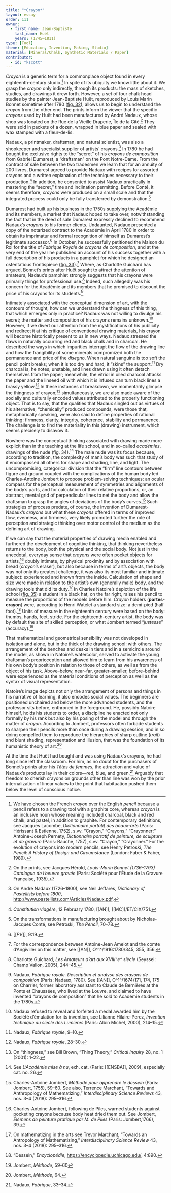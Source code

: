 ```yaml
---
title: "*Crayon*"
layout: essay
order: 111
owner:
  - first_name: Jean-Baptiste
    last_name: Huët
    years: (1745–1811)
type: [Tool]
theme: [Education, Invention, Making, Studio]
material: [Mineral/Chalk, Synthetic Materials / Paper]
contributor:
  - id: "kscott"
---
```


*Crayon* is a generic term for a commonplace object found in every eighteenth-century studio.[^1] In spite of its ubiquity we know little about it. We grasp the *crayon* only indirectly, through its products: the mass of sketches, studies, and drawings it drew forth. However, a set of four chalk head studies by the painter Jean-Baptiste Huët, reproduced by Louis Marin Bonnet sometime after 1780 ([fig. 32](#fig.-32)), allows us to begin to understand the *crayon* from the other end. The prints inform the viewer that the specific *crayons* used by Huët had been manufactured by André Nadaux, whose shop was located on the Rue de la Vieille Draperie, Île de la Cité.[^2] They were sold in packets of a dozen, wrapped in blue paper and sealed with wax stamped with a fleur-de-lis.

Nadaux, a printmaker, draftsman, and natural scientist, was also a shopkeeper and specialist supplier of artists’ crayons.[^3] In 1780 he had bought the exclusive rights to the “secret” of his *crayons de composition* from Gabriel Dumarest, a “draftsman” on the Pont Notre-Dame. From the contract of sale between the two tradesmen we learn that for an annuity of 200 livres, Dumarest agreed to provide Nadaux with recipes for assorted crayons and a written explanation of the techniques necessary to their production.[^4] In addition, he consented to assist Nadaux practically in mastering the “secret,” time and inclination permitting. Before Conté, it seems therefore, *crayons* were produced on a small scale and that the integrated process could only be fully transferred by demonstration.[^5]

Dumarest had built up his business in the 1750s supplying the Académie and its members, a market that Nadaux hoped to take over, notwithstanding the fact that in the deed of sale Dumarest expressly declined to recommend Nadaux’s *crayons* to his former clients. Undaunted, Nadaux presented a copy of the notarized contract to the Académie in April 1780 in order to obtain its imprimatur and formal recognition of himself as Dumarest’s legitimate successor.[^6] In October, he successfully petitioned the Maison du Roi for the title of *Fabrique Royale de crayons de composition*, and at the very end of the year he published an account of his success together with a full description of his products in a pamphlet for which he designed an ostentatious frontispiece ([fig. 33](#fig.-33)).[^7] Where, as Charlotte Guichard has argued, Bonnet’s prints after Huët sought to attract the attention of amateurs, Nadaux’s pamphlet strongly suggests that his crayons were primarily things for professional use.[^8] Indeed, such allegedly was his concern for the Académie and its members that he promised to discount the price of his crayons for its students.[^9]

Intimately associated with the conceptual dimension of art, with the contours of thought, how can we understand the thingness of this thing, that which emerges only in practice? Nadaux was not willing to divulge his secret; the matter and composition of his crayons remains unknown.[^10] However, if we divert our attention from the mystifications of his publicity and redirect it at his critique of conventional drawing materials, his crayon will become historically present to us in new ways. Nadaux stressed the flaws in naturally occurring red and black chalk and in charcoal. He described the ways in which impurities interrupt the flow of the drawing line and how the frangibility of some minerals compromized both the permanence and price of the *disegno*. When natural sanguine is too soft the pencil point breaks; when it is too dry and hard, it “skins” the support.[^11] Dry charcoal is, he notes, unstable, and lines drawn using it often detach themselves from the paper; meanwhile, the vitriol in oiled charcoal attacks the paper and the linseed oil with which it is infused can turn black lines a brassy yellow.[^12] In these instances of breakdown, we momentarily glimpse the thingness of crayon;[^13] simultaneously, we are also made aware of the socially and culturally encoded values attributed to the properly functioning object. That is to say, that the qualities that Nadaux singled out as virtues of his alternative, “chemically” produced compounds, were those that, metaphorically speaking, were also said to define properties of rational thinking: firmness, clarity, integrity, coherence, stability and permanence. The challenge is to find the materiality in this (drawing) instrument, which seems precisely to disavow it.

Nowhere was the conceptual thinking associated with drawing made more explicit than in the teaching at the life school, and in so-called *académies*, drawings of the nude ([fig. 34](#fig.-34)).[^14] The male nude was its focus because, according to tradition, the complexity of man’s body was such that study of it encompassed all others for shape and shading, line, and light. The uncompromising, categorical division that the “firm” line contours between figure and ground coupled with the complications of the human body led Charles-Antoine Jombert to propose problem-solving techniques: an ocular compass for the perceptual measurement of symmetries and alignments of the body’s parts, and for calculation of their relative proportions, or, an abstract, mental grid of perpendicular lines to net the body and allow the draftsman to grasp the angles of deviations of the body’s curves.[^15] Such strategies of process predate, of course, the invention of Dumarest-Nadaux’s *crayons* but what these *crayons* offered in terms of improved flow, evenness, and firmness, very likely promoted further the role of perception and strategic thinking over motor control of the medium as the defining art of drawing.

If we can say that the material properties of drawing media enabled and furthered the development of cognitive thinking, that thinking nevertheless returns to the body, both the physical and the social body. Not just in the anecdotal, everyday sense that *crayons* were often pocket objects for artists,[^16] doubly intimate, by physical proximity and by association with bread (*crayon*’s eraser), but also because in terms of art’s objects, the body was not only its greatest challenge, it was also its most familiar and intimate subject: experienced and known from the inside. Calculation of shape and size were made in relation to the artist’s own (generally male) body, and the drawing tools that did its duty.[^17] In Charles Natoire’s depiction of the life school ([fig. 35](#fig.-35)) a student in a black hat, on the far right, raises his pencil to measure the proportions of the models before him. *Crayon* holders (**portes-crayon**) were, according to Henri Watelet a standard size: a demi-pied (half foot).[^18] Units of measure in the eighteenth century were based on the body: thumbs, hands, feet, stride. For the eighteenth-century artist, the body was by default the site of skilled perception, or what Jombert termed “*justesse*” (accuracy).[^19]

That mathematical and geometrical sensibility was not developed in isolation and alone, but in the thick of the drawing school: with others. The arrangement of the benches and desks in tiers and in a semicircle around the model, as shown in Natoire’s watercolor, served to activate the young draftsman’s proprioception and allowed him to learn from his awareness of his own body’s position in relation to those of others, as well as from the object of his task. Above–below, near–far, greater–smaller, before–behind were experienced as the material conditions of perception as well as the syntax of visual representation.

Natoire’s image depicts not only the arrangement of persons and things in his narrative of learning, it also encodes social values. The beginners are positioned unchaired and below the more advanced students, and the professor sits before, enthroned in the foreground. He, possibly Natoire himself, holds his students to order, a discipline he enacted not only formally by his rank but also by his posing of the model and through the matter of *crayon*. According to Jombert, professors often forbade students to sharpen their pencils more than once during a drawing session, and in so doing compelled them to reproduce the hierarchies of sharp outline (*trait*) and blunt shading, representation and illusion, that was the foundation of its humanistic theory of art.[^20]

At the time that Huët had bought and was using Nadaux’s crayons, he had long since left the classroom. For him, as no doubt for the purchasers of Bonnet’s prints after his *Têtes de femmes*, the attraction and value of Nadaux’s products lay in their colors—red, blue, and green.[^21] Arguably that freedom to cherish crayons on grounds other than line was won by the prior internalization of linear values to the point that habituation pushed them below the level of conscious notice.

[^1]: We have chosen the French *crayon* over the English *pencil* because a pencil refers to a drawing tool with a graphite core, whereas *crayon* is an inclusive noun whose meaning included charcoal, black and red chalk, and pastel, in addition to graphite. For contemporary definitions, see Jacques Lacombe, *Dictionnaire portatif des beaux-arts* (Paris: Hérissant & Estienne, 1752), s.vv. “Crayon,” “Crayons,” “Crayonner;” Antoine-Joseph Pernety, *Dictionnaire portatif de peinture, de sculpture et de gravure* (Paris: Bauche, 1757), s.vv. “Crayon,” “Crayonner.” For the evolution of crayons into modern pencils, see Henry Petroski, *The Pencil: A History of Design and Circumstance* (London: Faber & Faber, 1989).

[^2]: On the prints, see Jacques Hérold, *Louis-Marin Bonnet (1736–1793) Catalogue de l’oeuvre gravée* (Paris: Société pour l’Étude de la Gravure Française, 1935).

[^3]: On André Nadaux (1726–1800), see Neil Jeffares, *Dictionary of Pastellists before 1800*, <http://www.pastellists.com/Articles/Nadaux.pdf>.

[^4]: *Constitution viagère*, 12 February 1780, [[AN]], [[MC]]/ET/CIX/751.

[^5]: On the transformations in manufacturing brought about by Nicholas-Jacques Conté, see Petroski, *The Pencil*, 70–78.

[^6]: [[*PV*]], 9:19.

[^7]: For the correspondence between Antoine-Jean Amelot and the comte d’Angiviller on this matter, see [[AN]], O^1^/1916:1780/345, 355, 356.

[^8]: Charlotte Guichard, *Les Amateurs d’art aux XVIII^e^ siècle* (Seyssel: Champ Vallon, 2005), 244–45.

[^9]: Nadaux, *Fabrique royale. Description et analyse des crayons de composition* (Paris: Nadaux, 1780). See [[AN]], O^1^/1674/171, 174, 175 on Charrier, former laboratory assistant to Claude de Bernières at the Ponts et Chaussées, who lived at the Louvre, and claimed to have invented “crayons de composition” that he sold to Académie students in the 1780s.

[^10]: Nadaux refused to reveal and forfeited a medal awarded him by the Société d’émulation for its invention, see Lilianne Hilaire-Perez, *Invention technique au siècle des Lumières* (Paris: Albin Michel, 2000), 214–15.

[^11]: Nadaux, *Fabrique royale*, 9–10.

[^12]: Nadaux, *Fabrique royale*, 28–30.

[^13]: On “thingness,” see Bill Brown, “Thing Theory,” *Critical Inquiry* 28, no. 1 (2001): 1–22.

[^14]: See *L’Académie mise à nu*, exh. cat. (Paris: [[ENSBA]], 2009), especially cat. no. 26.

[^15]: Charles-Antoine Jombert, *Méthode pour apprendre le dessein* (Paris: Jombert, 1755), 59–60. See also, Terrence Marchant, “Towards and Anthropology of Mathematizing,” *Interdisciplinary Science Reviews* 43, nos. 3–4 (2018): 295–316.

[^16]: Charles-Antoine Jombert, following de Piles, warned students against pocketing crayons because body heat dried them out. See Jombert, *Élémens de peinture pratique par M. de Piles* (Paris: Jombert,1766), 39.

[^17]: On mathematizing in the arts see Trevor Marchant, “Towards an Antropology of Mathematizing,” *Interdisciplinary Science Review* 43, nos. 3–4 (2018): 295–316.

[^18]: “Dessein,” *Encyclopédie*, <https://encyclopedie.uchicago.edu/>, 4:890.

[^19]: Jombert, *Méthode*, 59–60

[^20]: Jombert, *Méthode*, 64.

[^21]: Nadaux, *Fabrique*, 33–34.
